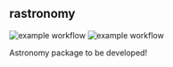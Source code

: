## rastronomy 

![example workflow](https://github.com/schwarzam/rastronomy/actions/workflows/rust.yml/badge.svg)
![example workflow](https://github.com/schwarzam/rastronomy/actions/workflows/codecov.yml/badge.svg)

Astronomy package to be developed!
